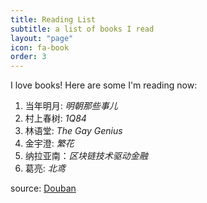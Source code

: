 ```yaml
---
title: Reading List
subtitle: a list of books I read
layout: "page"
icon: fa-book
order: 3
---
```


I love books! Here are some I'm reading now:

1. 当年明月: *明朝那些事儿*
2. 村上春树: *1Q84*
3. 林语堂: *The Gay Genius*
4. 金宇澄: *繁花*
5. 纳拉亚南：*区块链技术驱动金融*
6. 葛亮: *北鸢*

source: [Douban](https://book.douban.com/people/64155138/)
